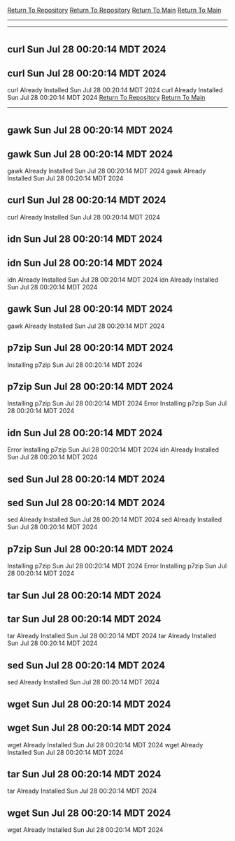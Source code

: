 [Return To Repository](https://github.com/DigitalWarrior/piholeparser/)
[Return To Repository](https://github.com/DigitalWarrior/piholeparser/)
[Return To Main](https://github.com/DigitalWarrior/piholeparser/blob/master/RecentRunLogs/Mainlog.md)
[Return To Main](https://github.com/DigitalWarrior/piholeparser/blob/master/RecentRunLogs/Mainlog.md)
____________________________________
____________________________________
# 
# 
## curl Sun Jul 28 00:20:14 MDT 2024
## curl Sun Jul 28 00:20:14 MDT 2024
curl Already Installed Sun Jul 28 00:20:14 MDT 2024
curl Already Installed Sun Jul 28 00:20:14 MDT 2024
[Return To Repository](https://github.com/DigitalWarrior/piholeparser/)
[Return To Main](https://github.com/DigitalWarrior/piholeparser/blob/master/RecentRunLogs/Mainlog.md)
____________________________________
# 
## gawk Sun Jul 28 00:20:14 MDT 2024
## gawk Sun Jul 28 00:20:14 MDT 2024
gawk Already Installed Sun Jul 28 00:20:14 MDT 2024
gawk Already Installed Sun Jul 28 00:20:14 MDT 2024
## curl Sun Jul 28 00:20:14 MDT 2024
curl Already Installed Sun Jul 28 00:20:14 MDT 2024
## idn Sun Jul 28 00:20:14 MDT 2024
## idn Sun Jul 28 00:20:14 MDT 2024
idn Already Installed Sun Jul 28 00:20:14 MDT 2024
idn Already Installed Sun Jul 28 00:20:14 MDT 2024
## gawk Sun Jul 28 00:20:14 MDT 2024
gawk Already Installed Sun Jul 28 00:20:14 MDT 2024
## p7zip Sun Jul 28 00:20:14 MDT 2024
Installing p7zip Sun Jul 28 00:20:14 MDT 2024
## p7zip Sun Jul 28 00:20:14 MDT 2024
Installing p7zip Sun Jul 28 00:20:14 MDT 2024
Error Installing p7zip Sun Jul 28 00:20:14 MDT 2024
## idn Sun Jul 28 00:20:14 MDT 2024
Error Installing p7zip Sun Jul 28 00:20:14 MDT 2024
idn Already Installed Sun Jul 28 00:20:14 MDT 2024
## sed Sun Jul 28 00:20:14 MDT 2024
## sed Sun Jul 28 00:20:14 MDT 2024
sed Already Installed Sun Jul 28 00:20:14 MDT 2024
sed Already Installed Sun Jul 28 00:20:14 MDT 2024
## p7zip Sun Jul 28 00:20:14 MDT 2024
Installing p7zip Sun Jul 28 00:20:14 MDT 2024
Error Installing p7zip Sun Jul 28 00:20:14 MDT 2024
## tar Sun Jul 28 00:20:14 MDT 2024
## tar Sun Jul 28 00:20:14 MDT 2024
tar Already Installed Sun Jul 28 00:20:14 MDT 2024
tar Already Installed Sun Jul 28 00:20:14 MDT 2024
## sed Sun Jul 28 00:20:14 MDT 2024
sed Already Installed Sun Jul 28 00:20:14 MDT 2024
## wget Sun Jul 28 00:20:14 MDT 2024
## wget Sun Jul 28 00:20:14 MDT 2024
wget Already Installed Sun Jul 28 00:20:14 MDT 2024
wget Already Installed Sun Jul 28 00:20:14 MDT 2024
## tar Sun Jul 28 00:20:14 MDT 2024
tar Already Installed Sun Jul 28 00:20:14 MDT 2024
## wget Sun Jul 28 00:20:14 MDT 2024
wget Already Installed Sun Jul 28 00:20:14 MDT 2024
